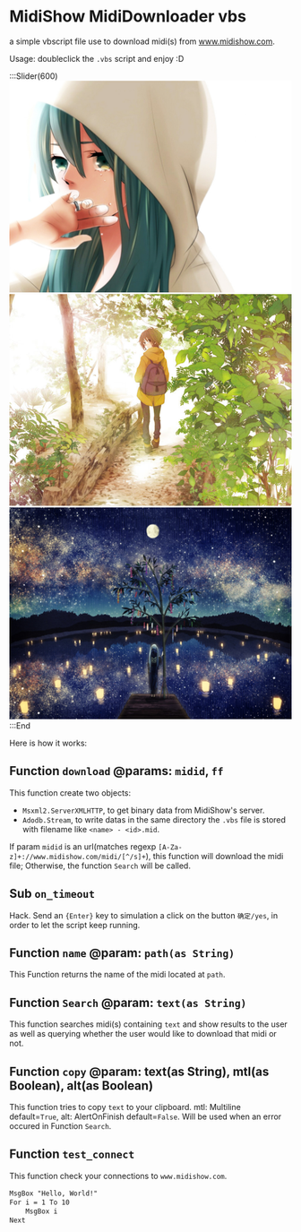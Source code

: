 # MidiShow MidiDownloader vbs
a simple vbscript file use to download midi(s) from www.midishow.com.

Usage: doubleclick the `.vbs` script and enjoy :D

:::Slider(600)
![ABC](/assets/images/gallery/midishow-mididownloader-vbs/slider-img-4.jpg)
![BCA](/assets/images/gallery/midishow-mididownloader-vbs/slider-img-5.jpg)
![CAB](/assets/images/gallery/midishow-mididownloader-vbs/slider-img-6.jpg)
:::End

Here is how it works:

## Function `download` @params: `midid`, `ff`

This function create two objects:

+ `Msxml2.ServerXMLHTTP`, to get binary data from MidiShow's server.
+ `Adodb.Stream`, to write datas in the same directory the `.vbs` file is stored with filename like `<name> - <id>.mid`.

If param `midid` is an url(matches regexp `[A-Za-z]+://www.midishow.com/midi/[^/s]+`), this function will download the midi file; Otherwise, the function `Search` will be called.

## Sub `on_timeout`

Hack. Send an `{Enter}` key to simulation a click on the button `确定/yes`, in order to let the script keep running.

## Function `name` @param: `path(as String)`

This Function returns the name of the midi located at `path`.

## Function `Search` @param: `text(as String)`

This function searches midi(s) containing `text` and show results to the user as well as querying whether the user would like to download that midi or not.

## Function `copy` @param: text(as String), mtl(as Boolean), alt(as Boolean)

This function tries to copy `text` to your clipboard. mtl: Multiline<Boolean> default=`True`, alt: AlertOnFinish<Boolean> default=`False`. Will be used when an error occured in Function `Search`.

## Function `test_connect`

This function check your connections to `www.midishow.com`.

```vbs
MsgBox "Hello, World!"
For i = 1 To 10
    MsgBox i
Next
```
